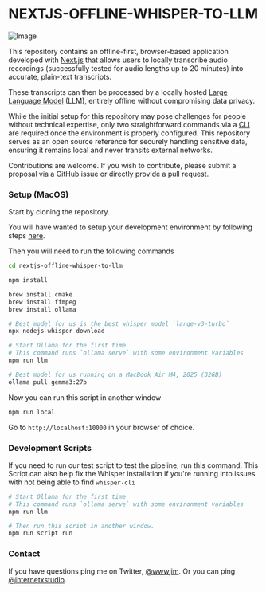 # NEXTJS-OFFLINE-WHISPER-TO-LLM

![Image](https://github.com/user-attachments/assets/75313f6e-05ec-4bc4-8275-032ec07e5521)

This repository contains an offline-first, browser-based application developed with [Next.js](https://github.com/vercel/next.js/) that allows users to locally transcribe audio recordings (successfully tested for audio lengths up to 20 minutes) into accurate, plain-text transcripts.

These transcripts can then be processed by a locally hosted [Large Language Model](https://ollama.com/library/gemma3) (LLM), entirely offline without compromising data privacy.

While the initial setup for this repository may pose challenges for people without technical expertise, only two straightforward commands via a [CLI](https://ghostty.org/) are required once the environment is properly configured. This repository serves as an open source reference for securely handling sensitive data, ensuring it remains local and never transits external networks.

Contributions are welcome. If you wish to contribute, please submit a proposal via a GitHub issue or directly provide a pull request.

### Setup (MacOS)

Start by cloning the repository.

You will have wanted to setup your development environment by following steps [here](https://github.com/internet-development/nextjs-sass-starter/issues/3).

Then you will need to run the following commands

```sh
cd nextjs-offline-whisper-to-llm

npm install

brew install cmake
brew install ffmpeg
brew install ollama

# Best model for us is the best whisper model `large-v3-turbo`
npx nodejs-whisper download

# Start Ollama for the first time
# This command runs `ollama serve` with some environment variables
npm run llm

# Best model for us running on a MacBook Air M4, 2025 (32GB)
ollama pull gemma3:27b
```

Now you can run this script in another window

```sh
npm run local
```

Go to `http://localhost:10000` in your browser of choice.

### Development Scripts

If you need to run our test script to test the pipeline, run this command. This Script can also help fix the Whisper installation if you're running into issues with not being able to find `whisper-cli`

```sh
# Start Ollama for the first time
# This command runs `ollama serve` with some environment variables
npm run llm

# Then run this script in another window.
npm run script run
```

### Contact

If you have questions ping me on Twitter, [@wwwjim](https://www.twitter.com/wwwjim). Or you can ping [@internetxstudio](https://x.com/internetxstudio).

